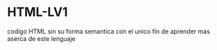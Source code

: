 # HTML-LV1
codigo HTML sin su forma semantica con el unico fin de aprender mas aserca de este lenguaje
